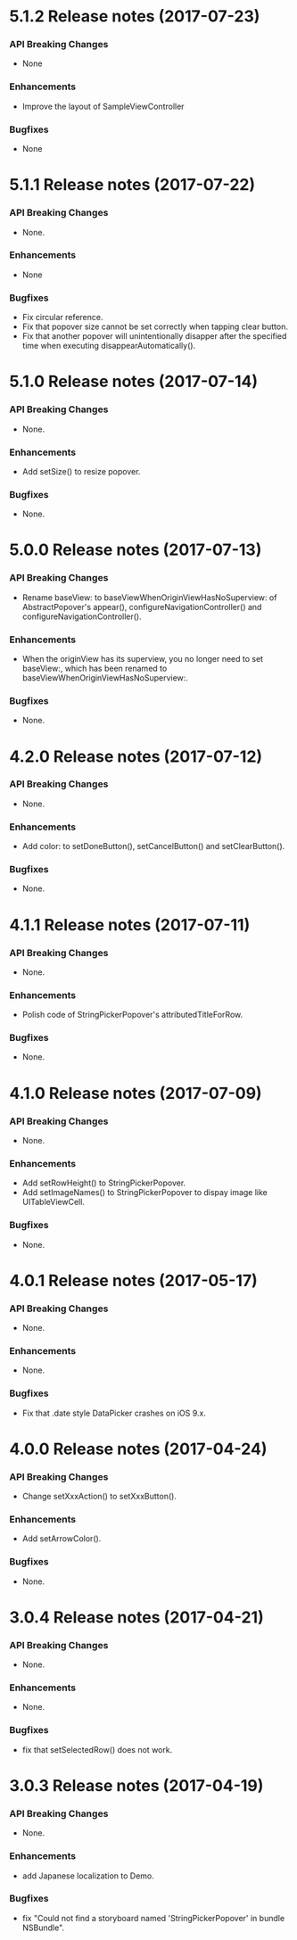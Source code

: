 5.1.2 Release notes (2017-07-23)
=============================================================

### API Breaking Changes

* None

### Enhancements
* Improve the layout of SampleViewController

### Bugfixes

* None


5.1.1 Release notes (2017-07-22)
=============================================================

### API Breaking Changes

* None.

### Enhancements
* None

### Bugfixes

* Fix circular reference.
* Fix that popover size cannot be set correctly when tapping clear button.
* Fix that another popover will unintentionally disapper after the specified time when executing disappearAutomatically().


5.1.0 Release notes (2017-07-14)
=============================================================

### API Breaking Changes

* None.

### Enhancements
* Add setSize() to resize popover.

### Bugfixes

* None.


5.0.0 Release notes (2017-07-13)
=============================================================

### API Breaking Changes

* Rename baseView: to baseViewWhenOriginViewHasNoSuperview: of AbstractPopover's appear(), configureNavigationController() and configureNavigationController().

### Enhancements
* When the originView has its superview, you no longer need to set baseView:, which has been renamed to baseViewWhenOriginViewHasNoSuperview:.

### Bugfixes

* None.


4.2.0 Release notes (2017-07-12)
=============================================================

### API Breaking Changes

* None.

### Enhancements
* Add color: to setDoneButton(), setCancelButton() and setClearButton().


### Bugfixes

* None.


4.1.1 Release notes (2017-07-11)
=============================================================

### API Breaking Changes

* None.

### Enhancements
* Polish code of StringPickerPopover's attributedTitleForRow.

### Bugfixes

* None.


4.1.0 Release notes (2017-07-09)
=============================================================

### API Breaking Changes

* None.

### Enhancements
* Add setRowHeight() to StringPickerPopover.
* Add setImageNames() to StringPickerPopover to dispay image like UITableViewCell.

### Bugfixes

* None.


4.0.1 Release notes (2017-05-17)
=============================================================

### API Breaking Changes

* None.

### Enhancements

* None.

### Bugfixes

* Fix that .date style DataPicker crashes on iOS 9.x.


4.0.0 Release notes (2017-04-24)
=============================================================

### API Breaking Changes

* Change setXxxAction() to setXxxButton().

### Enhancements

* Add setArrowColor().

### Bugfixes

* None.

3.0.4 Release notes (2017-04-21)
=============================================================

### API Breaking Changes

* None.

### Enhancements

* None.

### Bugfixes

* fix that setSelectedRow() does not work.

3.0.3 Release notes (2017-04-19)
=============================================================

### API Breaking Changes

* None.

### Enhancements

* add Japanese localization to Demo.

### Bugfixes

* fix "Could not find a storyboard named 'StringPickerPopover' in bundle NSBundle".
